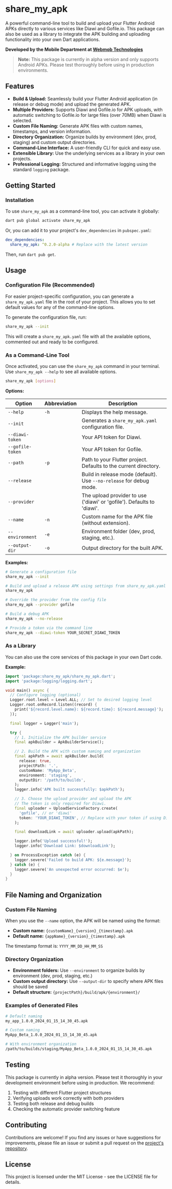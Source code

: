 # share_my_apk

A powerful command-line tool to build and upload your Flutter Android APKs directly to various services like Diawi and Gofile.io. This package can also be used as a library to integrate the APK building and uploading functionality into your own Dart applications.

**Developed by the Mobile Department at [Webmob Technologies](https://www.webmobtech.com/)**

> **Note:** This package is currently in alpha version and only supports Android APKs. Please test thoroughly before using in production environments.

## Features

- **Build & Upload:** Seamlessly build your Flutter Android application (in release or debug mode) and upload the generated APK.
- **Multiple Providers:** Supports Diawi and Gofile.io for APK uploads, with automatic switching to Gofile.io for large files (over 70MB) when Diawi is selected.
- **Custom File Naming:** Generate APK files with custom names, timestamps, and version information.
- **Directory Organization:** Organize builds by environment (dev, prod, staging) and custom output directories.
- **Command-Line Interface:** A user-friendly CLI for quick and easy use.
- **Extensible Library:** Use the underlying services as a library in your own projects.
- **Professional Logging:** Structured and informative logging using the standard `logging` package.

## Getting Started

### Installation

To use `share_my_apk` as a command-line tool, you can activate it globally:

```bash
dart pub global activate share_my_apk
```

Or, you can add it to your project's `dev_dependencies` in `pubspec.yaml`:

```yaml
dev_dependencies:
  share_my_apk: ^0.2.0-alpha # Replace with the latest version
```

Then, run `dart pub get`.

## Usage

### Configuration File (Recommended)

For easier project-specific configuration, you can generate a `share_my_apk.yaml` file in the root of your project. This allows you to set default values for any of the command-line options.

To generate the configuration file, run:

```bash
share_my_apk --init
```

This will create a `share_my_apk.yaml` file with all the available options, commented out and ready to be configured.

### As a Command-Line Tool

Once activated, you can use the `share_my_apk` command in your terminal. Use `share_my_apk --help` to see all available options.

```bash
share_my_apk [options]
```

**Options:**

| Option           | Abbreviation | Description                                                                 |
|------------------|--------------|-----------------------------------------------------------------------------|
| `--help`         | `-h`         | Displays the help message.                                                  |
| `--init`         |              | Generates a `share_my_apk.yaml` configuration file.                         |
| `--diawi-token`  |              | Your API token for Diawi.                                                   |
| `--gofile-token` |              | Your API token for Gofile.                                                  |
| `--path`         | `-p`         | Path to your Flutter project. Defaults to the current directory.            |
| `--release`      |              | Build in release mode (default). Use `--no-release` for debug mode.       |
| `--provider`     |              | The upload provider to use ('diawi' or 'gofile'). Defaults to 'diawi'.    |
| `--name`         | `-n`         | Custom name for the APK file (without extension).                          |
| `--environment`  | `-e`         | Environment folder (dev, prod, staging, etc.).                             |
| `--output-dir`   | `-o`         | Output directory for the built APK.                                        |

**Examples:**

```bash
# Generate a configuration file
share_my_apk --init

# Build and upload a release APK using settings from share_my_apk.yaml
share_my_apk

# Override the provider from the config file
share_my_apk --provider gofile

# Build a debug APK
share_my_apk --no-release

# Provide a token via the command line
share_my_apk --diawi-token YOUR_SECRET_DIAWI_TOKEN
```

### As a Library

You can also use the core services of this package in your own Dart code.

**Example:**

```dart
import 'package:share_my_apk/share_my_apk.dart';
import 'package:logging/logging.dart';

void main() async {
  // Configure logging (optional)
  Logger.root.level = Level.ALL; // Set to desired logging level
  Logger.root.onRecord.listen((record) {
    print('${record.level.name}: ${record.time}: ${record.message}');
  });

  final logger = Logger('main');

  try {
    // 1. Initialize the APK builder service
    final apkBuilder = ApkBuilderService();

    // 2. Build the APK with custom naming and organization
    final apkPath = await apkBuilder.build(
      release: true, 
      projectPath: '.',
      customName: 'MyApp_Beta',
      environment: 'staging',
      outputDir: '/path/to/builds',
    );
    logger.info('APK built successfully: $apkPath');

    // 3. Choose the upload provider and upload the APK
    // The token is only required for Diawi.
    final uploader = UploadServiceFactory.create(
      'gofile', // or 'diawi'
      token: 'YOUR_DIAWI_TOKEN', // Replace with your token if using Diawi
    );

    final downloadLink = await uploader.upload(apkPath);

    logger.info('Upload successful!');
    logger.info('Download Link: $downloadLink');

  } on ProcessException catch (e) {
    logger.severe('Failed to build APK: ${e.message}');
  } catch (e) {
    logger.severe('An unexpected error occurred: $e');
  }
}
```

## File Naming and Organization

### Custom File Naming
When you use the `--name` option, the APK will be named using the format:
- **Custom name:** `{customName}_{version}_{timestamp}.apk`
- **Default name:** `{appName}_{version}_{timestamp}.apk`

The timestamp format is: `YYYY_MM_DD_HH_MM_SS`

### Directory Organization
- **Environment folders:** Use `--environment` to organize builds by environment (dev, prod, staging, etc.)
- **Custom output directory:** Use `--output-dir` to specify where APK files should be saved
- **Default structure:** `{projectPath}/build/apk/{environment}/`

### Examples of Generated Files
```bash
# Default naming
my_app_1.0.0_2024_01_15_14_30_45.apk

# Custom naming
MyApp_Beta_1.0.0_2024_01_15_14_30_45.apk

# With environment organization
/path/to/builds/staging/MyApp_Beta_1.0.0_2024_01_15_14_30_45.apk
```

## Testing

This package is currently in alpha version. Please test it thoroughly in your development environment before using in production. We recommend:

1. Testing with different Flutter project structures
2. Verifying uploads work correctly with both providers
3. Testing both release and debug builds
4. Checking the automatic provider switching feature

## Contributing

Contributions are welcome! If you find any issues or have suggestions for improvements, please file an issue or submit a pull request on the [project's repository](https://github.com/wm-jenildgohel/share_my_apk).

## License

This project is licensed under the MIT License - see the LICENSE file for details.
